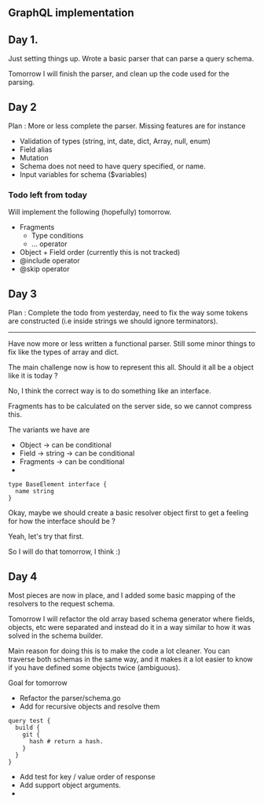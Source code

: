 ## GraphQL implementation

## Day 1.
Just setting things up. Wrote a basic parser that can parse a query schema. 

Tomorrow I will finish the parser, and clean up the code used for the parsing. 

## Day 2
Plan : More or less complete the parser. Missing features are for instance
- Validation of types (string, int, date, dict, Array, null, enum)
- Field alias
- Mutation
- Schema does not need to have query specified, or name.
- Input variables for schema ($variables)


### Todo left from today
Will implement the following (hopefully) tomorrow.
- Fragments
  - Type conditions
  - ... operator
- Object + Field order (currently this is not tracked)
- @include operator
- @skip operator

## Day 3
Plan : Complete the todo from yesterday, need to fix the way some tokens are constructed (i.e inside strings we should ignore terminators).

----

Have now more or less written a functional parser. Still some minor things to fix like the types of array and dict.

The main challenge now is how to represent this all. Should it all be a object like it is today ? 

No, I think the correct way is to do something like an interface.

Fragments has to be calculated on the server side, so we cannot compress this.

The variants we have are 
- Object -> can be conditional
- Field -> string -> can be conditional
- Fragments -> can be conditional
- 


```
type BaseElement interface {
  name string
}
```

Okay, maybe we should create a basic resolver object first to get a feeling for how the interface should be ? 

Yeah, let's try that first.

So I will do that tomorrow, I think :)

## Day 4
Most pieces are now in place, and I added some basic mapping of the resolvers to the request schema.

Tomorrow I will refactor the old array based schema generator where fields, objects, etc were separated and instead do it in a way similar to how it was solved in the schema builder.

Main reason for doing this is to make the code a lot cleaner. You can traverse both schemas in the same way, and it makes it a lot easier to know if you have defined some objects twice (ambiguous).

Goal for tomorrow
- Refactor the parser/schema.go
- Add for recursive objects and resolve them 
```
query test {
  build {
    git {
      hash # return a hash.
    }
  }
}
```
- Add test for key / value order of response
- Add support object arguments. 
- 
